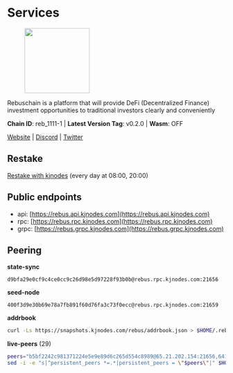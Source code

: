 # Services

<figure><img src="https://raw.githubusercontent.com/kj89/testnet_manuals/main/pingpub/logos/rebus.png" width="150" alt=""><figcaption></figcaption></figure>

Rebuschain is a platform that will provide DeFi (Decentralized Finance)  investment opportunities to traditional investors clearly and conveniently

**Chain ID**: reb_1111-1 | **Latest Version Tag**: v0.2.0 | **Wasm**: OFF

[Website](https://www.rebuschain.com) | [Discord](https://discord.gg/rebuschain) | [Twitter](https://twitter.com/RebusChain)

## Restake

[Restake with kjnodes](https://restake.app/rebus/rebusvaloper1vndzy8y55ylgpmmsc34uy8rm6kqlml6ffs9lrv) (every day at 08:00, 20:00)
## Public endpoints

* api: [https://rebus.api.kjnodes.com](https://rebus.api.kjnodes.com)
* rpc: [https://rebus.rpc.kjnodes.com](https://rebus.rpc.kjnodes.com)
* grpc: [https://rebus.grpc.kjnodes.com](https://rebus.grpc.kjnodes.com)

## Peering

**state-sync**

```text
d9bfa29e0cf9c4ce0cc9c26d98e5d97228f93b0b@rebus.rpc.kjnodes.com:21656
```

**seed-node**

```text
400f3d9e30b69e78a7fb891f60d76fa3c73f0ecc@rebus.rpc.kjnodes.com:21659
```

**addrbook**
```bash
curl -Ls https://snapshots.kjnodes.com/rebus/addrbook.json > $HOME/.rebusd/config/addrbook.json
```

**live-peers** (29)
```bash
peers="b5bf2242c981371224e5e9e89d6c265d554c8989@65.21.202.154:21656,641b33b0e909630868133820605edf2b4ba4969a@65.109.49.109:26656,92245ff5c7a4b293d2f0c7f9afca0ddad2e0fb52@65.108.244.178:26656,1fcb45323f9045707c0c344a60d7cb906008cfaf@65.109.80.176:26656,07b84cf4b47a2e5ad251267716fe05bcf30330cd@65.21.170.3:29656,d28516746773bfaeca4efa5537c0bf5990b8828e@65.21.229.33:27656,b570827e4397512e077028ea7121d3e19eb25bab@85.10.200.221:26656,ff7621be29e39e9fdf07f2501e1a217201ca29ee@213.239.207.175:39656,4e3e545e85000045ef44905ab683a5db6f87cdbe@88.198.32.17:37656,1fe32d8f09b8715b1e626da17b3ecfe26623b371@176.9.22.117:27656,a3d975c913570ad217d9a3de01a8616ad5ce20f8@142.132.128.137:26656,69e27ab9b46350654805df3ea8d9ac2f00af4e4c@38.242.244.85:26656,b1b08fe470551dca6d6631fb1bfabb814f6c1aec@54.37.129.164:54556,f4ad005ee8ec25508c498294e9e83d81b188ea49@185.248.24.16:21656,89ded0a3987d22e46b756fead439e2a4d25f23cb@185.144.99.30:26656,5f29f14fe3dd7e1d86caa4d344e67ee81c32255f@65.109.37.228:26656,d9bfa29e0cf9c4ce0cc9c26d98e5d97228f93b0b@65.109.88.38:21656,ae67d4c37632435e0d5f27041f50af20d227bdc2@93.170.72.118:21656,b1dcbb37514fbe215be54079e71aa39dac7fd0ae@64.5.123.203:26656,3e319c765b7b48d518a2e3218efc317234b81681@142.132.159.188:26656,1749a8f0aa533fc92c1212366c22c0993fbb1545@51.178.47.116:26656,0fedf7695d9e2721663c1d573d6d81a14c21533e@65.21.90.137:12856,5fb9952f3eaeb5be3aab37425831c2a4830a019d@65.21.133.125:29656,e056318da91e77585f496333040e00e12f6941d1@51.83.97.166:26656,12703ce9efe6c1171c193dae2e2041a2be610852@65.108.44.149:29656,346bf012c17fa30ef70ae72f082374838626532a@65.108.106.131:26696,b8c42fcb311b47cdb8285b5697f661fbba5bf1a5@51.68.157.129:26656,e6f1684ed8ed5c586b188bf7088026da4ffdaff6@134.65.193.78:26656,4a4d2e7070e05ad6c13628d2f191d96172659452@65.109.65.210:40656"
sed -i -e "s|^persistent_peers *=.*|persistent_peers = \"$peers\"|" $HOME/.rebusd/config/config.toml
```
